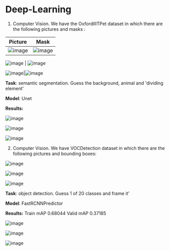 # Deep-Learning


1. Computer Vision. We have the OxfordIIITPet dataset in which there are the following pictures and masks : 

Picture            |  Mask
:-------------------------:|:-------------------------:
![image](https://user-images.githubusercontent.com/84929000/215315718-3692faba-c4a2-48ba-b519-58ae9a623bd5.png)  |  ![image](https://user-images.githubusercontent.com/84929000/215316254-f20a3dfd-339c-4656-b79f-f59150cffbbb.png)


![image](https://user-images.githubusercontent.com/84929000/215315750-41baf247-7d05-4da4-b821-bd1970bd6496.png) |
![image](https://user-images.githubusercontent.com/84929000/215316272-e4457b2c-6e38-40cb-bbaf-d9b971b4d912.png)


![image](https://user-images.githubusercontent.com/84929000/215315836-51c8fa6f-ab34-4317-8e2a-f028e45a0dc2.png)|![image](https://user-images.githubusercontent.com/84929000/215316284-60c6ff76-d3b0-45e4-8bc5-e4691685cbea.png)


**Task**: semantic segmentation. Guess the background, animal and 'dividing element'

**Model**: Unet

**Results:**

![image](https://user-images.githubusercontent.com/84929000/215321341-55634f48-8216-404d-922c-8dc6860601d6.png)

![image](https://user-images.githubusercontent.com/84929000/215321385-392f834c-c5e2-48e8-8652-3f471ae996f9.png)

![image](https://user-images.githubusercontent.com/84929000/215321966-47947dcc-8ac2-459f-a8bf-5baf7524411c.png)


2. Computer Vision. We have VOCDetection dataset in which there are the following pictures and bounding boxes:

![image](https://user-images.githubusercontent.com/84929000/215387732-66c3901b-bf0f-4536-97cb-496574bd4604.png)

![image](https://user-images.githubusercontent.com/84929000/215387764-568adda3-5024-4ba5-83d3-b031b7500d5d.png)

![image](https://user-images.githubusercontent.com/84929000/215387778-932c1516-18a4-4431-b2e9-1f10b65297d7.png)


**Task**: object detection. Guess 1 of 20 classes and frame it'

**Model**: FastRCNNPredictor

**Results:** Train mAP 0.68044 Valid mAP 0.37185

![image](https://user-images.githubusercontent.com/84929000/215387861-61a4a377-fd02-4b5e-9b1c-f737e874e626.png)

![image](https://user-images.githubusercontent.com/84929000/215387872-f6a94617-4825-4e96-b9c5-7ab9a7e45052.png)

![image](https://user-images.githubusercontent.com/84929000/215387904-df645c28-acd7-465b-88ad-723b112349dd.png)
